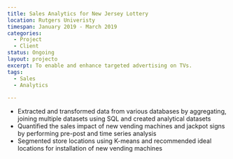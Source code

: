 ```yaml
---
title: Sales Analytics for New Jersey Lottery
location: Rutgers Univeristy
timespan: January 2019 - March 2019
categories:
  - Project
  - Client
status: Ongoing
layout: projecto
excerpt: To enable and enhance targeted advertising on TVs.
tags:
  - Sales
  - Analytics
  
---
```

* Extracted and transformed data from various databases by aggregating, joining multiple datasets using SQL and created analytical datasets
* Quantified the sales impact of new vending machines and jackpot signs by performing pre-post and time series analysis
* Segmented store locations using K-means and recommended ideal locations for installation of new vending machines